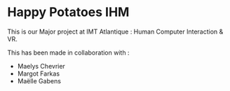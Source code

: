 # Happy Potatoes IHM

This is our Major project at IMT Atlantique : Human Computer Interaction & VR.

This has been made in collaboration with : 
- Maelys Chevrier
- Margot Farkas 
- Maëlle Gabens
